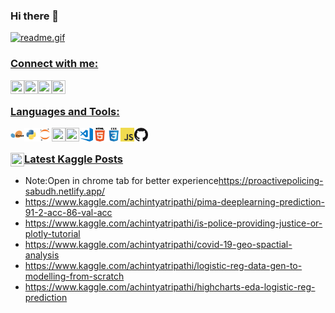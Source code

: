 ### Hi there 👋

<a href="https://gifyu.com/image/cDRB"><img src="https://s7.gifyu.com/images/readme.gif" alt="readme.gif" width="5000" height="450" border="0" /></a>

<h3><a id="user-content-connect-with-me" class="anchor" aria-hidden="true" href="#connect-with-me">Connect with me:</h3>
<p>
  <a href="https://twitter.com/AchintyaTripat2" rel="nofollow"><img align="left" height="22" width="22" src="https://cdn.jsdelivr.net/npm/simple-icons@v3/icons/twitter.svg" style="max-width:100%;"/></a>
  <a href="https://www.kaggle.com/achintyatripathi" rel="nofollow"><img align="left" height="22" width="22" src="https://cdn.jsdelivr.net/npm/simple-icons@v3/icons/kaggle.svg" style="max-width:100%;"/></a>
    <a href="https://www.linkedin.com/in/achintya-t-17759a110/" rel="nofollow"><img align="left" height="22" width="22" src="https://cdn.jsdelivr.net/npm/simple-icons@v3/icons/linkedin.svg" style="max-width:100%;"/></a>
  <a href="https://www.instagram.com/achintyatripathi/" rel="nofollow"><img align="left" height="22" width="22" src="https://cdn.jsdelivr.net/npm/simple-icons@v3/icons/instagram.svg" style="max-width:100%;"/></a>
</p>
<br>
<h3><a id="user-content-Languages-and-Tools" class="anchor" aria-hidden="true" href="#Languages-and-Tools">Languages and Tools:</a></h3>
<p>
  <img align="left" height="22" width="22" src="https://raw.githubusercontent.com/github/explore/80688e429a7d4ef2fca1e82350fe8e3517d3494d/topics/scikit-learn/scikit-learn.png" style="max-width:100%;">
   <img align="left" height="22" width="22" src="https://raw.githubusercontent.com/github/explore/80688e429a7d4ef2fca1e82350fe8e3517d3494d/topics/python/python.png" style="max-width:100%;">
  <img align="left" height="22" width="22" src="https://raw.githubusercontent.com/github/explore/80688e429a7d4ef2fca1e82350fe8e3517d3494d/topics/jupyter-notebook/jupyter-notebook.png" style="max-width:100%;">
  <img align="left" height="22" width="22" src="https://avatars0.githubusercontent.com/u/215947?s=200&v=4" style="max-width:100%;">
  <img align="left" height="22" width="22" src="https://repository-images.githubusercontent.com/33702544/b4400c80-718b-11e9-9f3a-306c07a5f3de" style="max-width:100%;">
  <img align="left" height="22" width="22" src="https://raw.githubusercontent.com/github/explore/80688e429a7d4ef2fca1e82350fe8e3517d3494d/topics/visual-studio-code/visual-studio-code.png" style="max-width:100%;">
  <img align="left" height="22" width="22" src="https://raw.githubusercontent.com/github/explore/80688e429a7d4ef2fca1e82350fe8e3517d3494d/topics/html/html.png" style="max-width:100%;">
  <img align="left" height="22" width="22" src="https://raw.githubusercontent.com/github/explore/80688e429a7d4ef2fca1e82350fe8e3517d3494d/topics/css/css.png" style="max-width:100%;">
  <img align="left" height="22" width="22" src="https://raw.githubusercontent.com/github/explore/80688e429a7d4ef2fca1e82350fe8e3517d3494d/topics/javascript/javascript.png" style="max-width:100%;">
  <img align="left" height="22" width="22" src="https://raw.githubusercontent.com/github/explore/78df643247d429f6cc873026c0622819ad797942/topics/github/github.png" style="max-width:100%;">
 </p>
 <br>
 <h3><a id="user-content--latest-blog-posts" class="anchor" aria-hidden="true" href="#-latest-blog-posts">
   <img align="left" height="22" width="22" src="https://cdn3.iconfinder.com/data/icons/logos-and-brands-adobe/512/189_Kaggle-512.png" style="max-width:100%;"/> Latest Kaggle Posts</a>
</h3>
<ul>
  <li>Note:Open in chrome tab for better experience<a href="https://proactivepolicing-sabudh.netlify.app" rel="nofollow">https://proactivepolicing-sabudh.netlify.app/</a>
  <li> <a href="https://www.kaggle.com/achintyatripathi/pima-deeplearning-prediction-91-2-acc-86-val-acc" rel="nofollow">https://www.kaggle.com/achintyatripathi/pima-deeplearning-prediction-91-2-acc-86-val-acc</a>
  <li> <a href="https://www.kaggle.com/achintyatripathi/is-police-providing-justice-or-plotly-tutorial" rel="nofollow">https://www.kaggle.com/achintyatripathi/is-police-providing-justice-or-plotly-tutorial</a>
  <li> <a href="https://www.kaggle.com/achintyatripathi/covid-19-geo-spactial-analysis" rel="nofollow">https://www.kaggle.com/achintyatripathi/covid-19-geo-spactial-analysis</a>
  <li> <a href="https://www.kaggle.com/achintyatripathi/logistic-reg-data-gen-to-modelling-from-scratch" rel="nofollow">https://www.kaggle.com/achintyatripathi/logistic-reg-data-gen-to-modelling-from-scratch</a>
  <li> <a href="https://www.kaggle.com/achintyatripathi/highcharts-eda-logistic-reg-prediction" rel="nofollow">https://www.kaggle.com/achintyatripathi/highcharts-eda-logistic-reg-prediction</a>
</ul>


